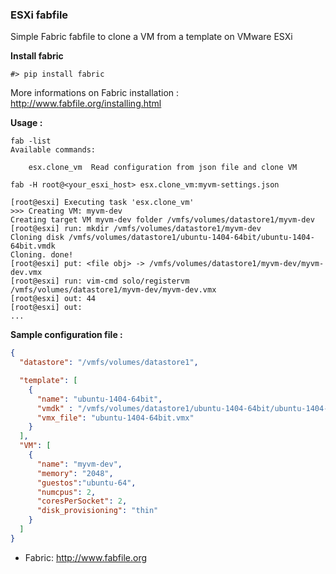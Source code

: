 ### ESXi fabfile

Simple Fabric fabfile to clone a VM from a template on VMware ESXi

**Install fabric**
```
#> pip install fabric
```
More informations on Fabric installation : http://www.fabfile.org/installing.html

**Usage :**
```
fab -list
Available commands:

    esx.clone_vm  Read configuration from json file and clone VM
```

```
fab -H root@<your_esxi_host> esx.clone_vm:myvm-settings.json
```

```
[root@esxi] Executing task 'esx.clone_vm'
>>> Creating VM: myvm-dev
Creating target VM myvm-dev folder /vmfs/volumes/datastore1/myvm-dev
[root@esxi] run: mkdir /vmfs/volumes/datastore1/myvm-dev
Cloning disk /vmfs/volumes/datastore1/ubuntu-1404-64bit/ubuntu-1404-64bit.vmdk
Cloning. done!
[root@esxi] put: <file obj> -> /vmfs/volumes/datastore1/myvm-dev/myvm-dev.vmx
[root@esxi] run: vim-cmd solo/registervm /vmfs/volumes/datastore1/myvm-dev/myvm-dev.vmx
[root@esxi] out: 44
[root@esxi] out: 
...
```

**Sample configuration file :**
```json
{
  "datastore": "/vmfs/volumes/datastore1",

  "template": [
    {
      "name": "ubuntu-1404-64bit",
      "vmdk" : "/vmfs/volumes/datastore1/ubuntu-1404-64bit/ubuntu-1404-64bit.vmdk",
      "vmx_file": "ubuntu-1404-64bit.vmx"
    }
  ],
  "VM": [
    {
      "name": "myvm-dev",
      "memory": "2048",
      "guestos":"ubuntu-64",
      "numcpus": 2,
      "coresPerSocket": 2,
      "disk_provisioning": "thin"
    }
  ]
}

```

- Fabric: http://www.fabfile.org

